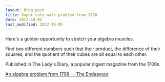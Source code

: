 ```yaml
---
layout: blog_post
title: Super cute math problem from 1798
date: 2012-10-05
last_modified: 2012-10-05
---
```


Here's a golden opportunity to stretch your algebra muscles.

Find two different numbers such that their product, the difference of their squares, and the quotient of their cubes are all equal to each other.

Published in The Lady's Diary, a popular digest magazine from the 1700s.

[An algebra problem from 1798 — The Endeavour](http://www.johndcook.com/blog/2012/05/05)
